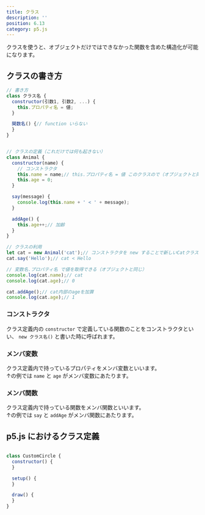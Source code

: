 ```yaml
---
title: クラス
description: ''
position: 6.13
category: p5.js
---
```



クラスを使うと、オブジェクトだけではできなかった関数を含めた構造化が可能になります。


## クラスの書き方

```javascript
// 書き方
class クラス名 {
  constructor(引数1, 引数2, ...) {
    this.プロパティ名 = 値;
  }

  関数名() {// function いらない
  }
}


// クラスの定義（これだけでは何も起きない）
class Animal {
  constructor(name) {
    // コンストラクタ
    this.name = name;// this.プロパティ名 = 値 このクラスので（オブジェクトと同じ）
    this.age = 0;
  }

  say(message) {
    console.log(this.name + ' < ' + message);
  }

  addAge() {
    this.age++;// 加齢
  }
}

// クラスの利用
let cat = new Animal('cat');// コンストラクタを new することで新しいCatクラスのインスタンス（実体）を作る
cat.say('Hello');// cat < Hello

// 変数名.プロパティ名 で値を取得できる（オブジェクトと同じ）
console.log(cat.name);// cat
console.log(cat.age);// 0

cat.addAge();// cat内部のageを加算
console.log(cat.age);// 1
```

### コンストラクタ

クラス定義内の `constructor` で定義している関数のことをコンストラクタといい、 `new クラス名()` と書いた時に呼ばれます。

### メンバ変数

クラス定義内で持っているプロパティをメンバ変数といいます。  
↑の例では `name` と `age` がメンバ変数にあたります。

### メンバ関数

クラス定義内で持っている関数をメンバ関数といいます。  
↑の例では `say` と `addAge` がメンバ関数にあたります。


## p5.js におけるクラス定義

```javascript

class CustomCircle {
  constructor() {
  }

  setup() {
  }

  draw() {
  }
}
```